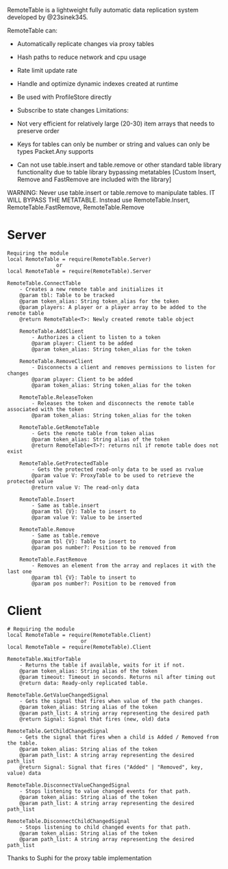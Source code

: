 RemoteTable is a lightweight fully automatic data replication system developed by @23sinek345.

RemoteTable can:
 - Automatically replicate changes via proxy tables
 - Hash paths to reduce network and cpu usage
 - Rate limit update rate
 - Handle and optimize dynamic indexes created at runtime
 - Be used with ProfileStore directly
 
 - Subscribe to state changes
Limitations:
 - Not very efficient for relatively large (20-30) item arrays that needs to preserve order
 - Keys for tables can only be number or string and values can only be types Packet.Any supports
 - Can not use table.insert and table.remove or other standard table library functionality
 due to table library bypassing metatables [Custom Insert, Remove and FastRemove are included with the library]
 
WARNING: Never use table.insert or table.remove to manipulate tables. IT WILL BYPASS THE METATABLE.
Instead use RemoteTable.Insert, RemoteTable.FastRemove, RemoteTable.Remove

# Server
	Requiring the module
	local RemoteTable = require(RemoteTable.Server)
					or
	local RemoteTable = require(RemoteTable).Server

	RemoteTable.ConnectTable
		- Creates a new remote table and initializes it
		@param tbl: Table to be tracked
		@param token_alias: String token_alias for the token
		@param players: A player or a player array to be added to the remote table
		@return RemoteTable<T>: Newly created remote table object
		
		RemoteTable.AddClient
			- Authorizes a client to listen to a token
			@param player: Client to be added
			@param token_alias: String token_alias for the token
			
		RemoteTable.RemoveClient
			- Disconnects a client and removes permissions to listen for changes
			@param player: Client to be added
			@param token_alias: String token_alias for the token
			
		RemoteTable.ReleaseToken
			- Releases the token and disconnects the remote table associated with the token
			@param token_alias: String token_alias for the token
			
		RemoteTable.GetRemoteTable
			- Gets the remote table from token alias
			@param token_alias: String alias of the token
			@return RemoteTable<T>?: returns nil if remote table does not exist
			
		RemoteTable.GetProtectedTable
			- Gets the protected read-only data to be used as rvalue
			@param value V: ProxyTable to be used to retrieve the protected value
			@return value V: The read-only data
			
		RemoteTable.Insert
			- Same as table.insert
			@param tbl {V}: Table to insert to
			@param value V: Value to be inserted
			
		RemoteTable.Remove
			- Same as table.remove
			@param tbl {V}: Table to insert to
			@param pos number?: Position to be removed from
			
		RemoteTable.FastRemove
			- Removes an element from the array and replaces it with the last one
			@param tbl {V}: Table to insert to
			@param pos number?: Position to be removed from
		
# Client
	# Requiring the module
	local RemoteTable = require(RemoteTable.Client)
							or
	local RemoteTable = require(RemoteTable).Client
		
	RemoteTable.WaitForTable
		- Returns the table if available, waits for it if not.
		@param token_alias: String alias of the token
		@param timeout: Timeout in seconds. Returns nil after timing out
		@return data: Ready-only replicated table.

	RemoteTable.GetValueChangedSignal
		- Gets the signal that fires when value of the path changes.
		@param token_alias: String alias of the token
		@param path_list: A string array representing the desired path
		@return Signal: Signal that fires (new, old) data

	RemoteTable.GetChildChangedSignal
		- Gets the signal that fires when a child is Added / Removed from the table.
		@param token_alias: String alias of the token
		@param path_list: A string array representing the desired path_list
		@return Signal: Signal that fires ("Added" | "Removed", key, value) data

	RemoteTable.DisconnectValueChangedSignal
		- Stops listening to value changed events for that path.
		@param token_alias: String alias of the token
		@param path_list: A string array representing the desired path_list
		
	RemoteTable.DisconnectChildChangedSignal
		- Stops listening to child changed events for that path.
		@param token_alias: String alias of the token
		@param path_list: A string array representing the desired path_list

Thanks to Suphi for the proxy table implementation
